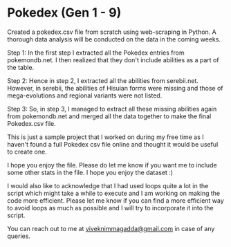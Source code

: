 # Pokedex (Gen 1 - 9)
Created a pokedex.csv file from scratch using web-scraping in Python. A thorough data analysis will be conducted on the data in the coming weeks.

Step 1: In the first step I extracted all the Pokedex entries from pokemondb.net. I then realized that they don't include abilities as a part of the table.

Step 2: Hence in step 2, I extracted all the abilities from serebii.net. However, in serebii, the abilities of Hisuian forms were missing and those of mega-evolutions and regional variants were not listed.

Step 3: So, in step 3, I managed to extract all these missing abilities again from pokemondb.net and merged all the data together to make the final Pokedex.csv file.

This is just a sample project that I worked on during my free time as I haven't found a full Pokedex csv file online and thought it would be useful to create one.

I hope you enjoy the file. Please do let me know if you want me to include some other stats in the file. I hope you enjoy the dataset :)

I would also like to acknowledge that I had used loops quite a lot in the script which might take a while to execute and I am working on making the code more efficient. Please let me know if you can find a more efficient way to avoid loops as much as possible and I will try to incorporate it into the script.

You can reach out to me at viveknimmagadda@gmail.com in case of any queries.
